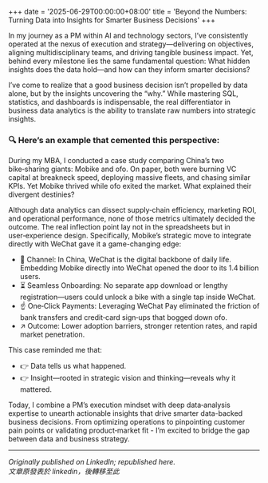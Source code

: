 +++
date = '2025-06-29T00:00:00+08:00'
title = 'Beyond the Numbers: Turning Data into Insights for Smarter Business Decisions'
+++

In my journey as a PM within AI and technology sectors, I’ve consistently operated at the nexus of execution and strategy—delivering on objectives, aligning multidisciplinary teams, and driving tangible business impact. Yet, behind every milestone lies the same fundamental question: What hidden insights does the data hold—and how can they inform smarter decisions?

I’ve come to realize that a good business decision isn’t propelled by data alone, but by the insights uncovering the “why.” While mastering SQL, statistics, and dashboards is indispensable, the real differentiator in business data analytics is the ability to translate raw numbers into strategic insights.

### 🔍 Here’s an example that cemented this perspective: 
During my MBA, I conducted a case study comparing China’s two bike‑sharing giants: Mobike and ofo. 
On paper, both were burning VC capital at breakneck speed, deploying massive fleets, and chasing similar KPIs. Yet Mobike thrived while ofo exited the market. What explained their divergent destinies?

Although data analytics can dissect supply‑chain efficiency, marketing ROI, and operational performance, none of those metrics ultimately decided the outcome. The real inflection point lay not in the spreadsheets but in user‑experience design. 
Specifically, Mobike’s strategic move to integrate directly with WeChat gave it a game-changing edge:
- 📲 Channel: In China, WeChat is the digital backbone of daily life. Embedding Mobike directly into WeChat opened the door to its 1.4 billion users.
- ⏳ Seamless Onboarding: No separate app download or lengthy registration—users could unlock a bike with a single tap inside WeChat.
- ☝ One‑Click Payments: Leveraging WeChat Pay eliminated the friction of bank transfers and credit‑card sign‑ups that bogged down ofo.
- ↗️  Outcome: Lower adoption barriers, stronger retention rates, and rapid market penetration.

This case reminded me that: 
- 👉 Data tells us what happened. 
- 👉 Insight—rooted in strategic vision and thinking—reveals why it mattered.

Today, I combine a PM’s execution mindset with deep data‑analysis expertise to unearth actionable insights that drive smarter data-backed business decisions. From optimizing operations to pinpointing customer pain points or validating product‑market fit - I’m excited to bridge the gap between data and business strategy.

---
*Originally published on LinkedIn; republished here.* <br>
*文章原發表於 linkedin，後轉移至此*
